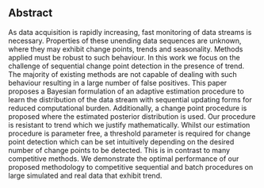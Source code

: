 

## Abstract

As data acquisition is rapidly increasing, fast monitoring of data streams is necessary. Properties of these unending data sequences are unknown, where they may exhibit change points, trends and seasonality. Methods applied must be robust to such behaviour. In this work we focus on the challenge of sequential change point detection in the presence of trend. The majority of existing methods are not capable of dealing with such behaviour resulting in a large number of false positives. This paper proposes a Bayesian formulation of an adaptive estimation procedure to learn the distribution of the data stream with sequential updating forms for reduced computational burden. Additionally, a change point procedure is proposed where the estimated posterior distribution is used. Our procedure is resistant to trend which we justify mathematically. Whilst our estimation procedure is parameter free, a threshold parameter is required for change point detection which can be set intuitively depending on the desired number of change points to be detected. This is in contrast to many competitive methods. We demonstrate the optimal performance of our proposed methodology to competitive sequential and batch procedures on large simulated and real data that exhibit trend. 
